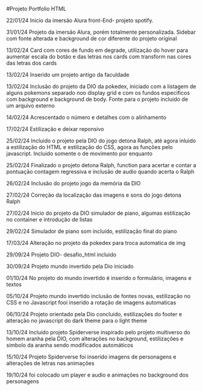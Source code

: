 #Projeto Portfolio HTML

22/01/24
Início da imersão Alura front-End- projeto spotify. 

31/01/24
Projeto da imersão Alura, porém totalmente personalizada. Sidebar com fonte alterada e background de cor diferente do projeto original 

13/02/24
Card com cores de fundo em degrade, utilização do hover para aumentar escala do botão e das letras nos cards com transform nas cores das letras dos cards

13/02/24
Inserido um projeto antigo da faculdade 

13/02/24
Inclusão do projeto da DIO da pokedex, iniciado com a listagem de alguns pokemons separado noo display grid e com os fundos especificos com background e background de body. Fonte para o projeto incluido de um arquivo externo

14/02/24
Acrescentado o número e detalhes com o alinhamento 

17/02/24
Estilização e deixar reponsivo 

25/02/24
Incluido o projeto pela DIO do jogo detona Ralph, até agora inluido a estilização do HTML e estilização do CSS, agora as funções pelo javascript. Incluido somente o de movimento por enquanto

25/02/24
Finalizado o projeto detona Ralph, function para acertar e contar a pontuação contagem regressiva e inclusão de audio quando acerta o Ralph

26/02/24
Inclusão do projeto jogo da memória da DIO 

27/02/24
Correção da localização das imagens e sons do jogo detona Ralph 

27/02/24
Inicio do projeto da DIO simulador de piano, algumas estilização no container e introdução de listas

29/02/24
Simulador de piano som incluído, estilização final do piano

17/03/24
Alteração no projeto da pokedex para troca automatica de img

29/09/24
Projeto DIO- desafio_html incluido

30/09/24
Projeto mundo invertido pela Dio iniciado

01/10/24
No projeto do mundo invertido é inserido o formulário, imagens e textos 

05/10/24
Projeto mundo invertido inclusão de fontes novas, estilização no CSS e no Javascript fooi inserido a rotação de imagens automaticas 

06/10/24
Projeto orientado pela Dio concluido, estilizações do footer e alteração no javascript do dark theme para o light theme 

13/10/24
Incluido projeto Spiderverse inspirado pelo projeto multiverso do homem aranha pela DIO, com alterações no background, estilizações e simbolo da aranha sendo modificados automáticos

15/10/24
Projeto Spiderverse foi inserido imagens de personagens e alterações de letras nas animações

19/10/24
foi colocado um player e audio e animações no background dos personagens
